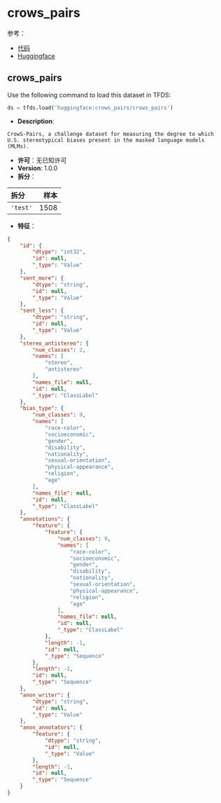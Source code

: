 # crows_pairs

参考：

- [代码](https://github.com/huggingface/datasets/blob/master/datasets/crows_pairs)
- [Huggingface](https://huggingface.co/datasets/crows_pairs)

## crows_pairs

Use the following command to load this dataset in TFDS:

```python
ds = tfds.load('huggingface:crows_pairs/crows_pairs')
```

- **Description**:

```
CrowS-Pairs, a challenge dataset for measuring the degree to which U.S. stereotypical biases present in the masked language models (MLMs).
```

- **许可**：无已知许可
- **Version**: 1.0.0
- **拆分**：

拆分 | 样本
:-- | --:
`'test'` | 1508

- **特征**：

```json
{
    "id": {
        "dtype": "int32",
        "id": null,
        "_type": "Value"
    },
    "sent_more": {
        "dtype": "string",
        "id": null,
        "_type": "Value"
    },
    "sent_less": {
        "dtype": "string",
        "id": null,
        "_type": "Value"
    },
    "stereo_antistereo": {
        "num_classes": 2,
        "names": [
            "stereo",
            "antistereo"
        ],
        "names_file": null,
        "id": null,
        "_type": "ClassLabel"
    },
    "bias_type": {
        "num_classes": 9,
        "names": [
            "race-color",
            "socioeconomic",
            "gender",
            "disability",
            "nationality",
            "sexual-orientation",
            "physical-appearance",
            "religion",
            "age"
        ],
        "names_file": null,
        "id": null,
        "_type": "ClassLabel"
    },
    "annotations": {
        "feature": {
            "feature": {
                "num_classes": 9,
                "names": [
                    "race-color",
                    "socioeconomic",
                    "gender",
                    "disability",
                    "nationality",
                    "sexual-orientation",
                    "physical-appearance",
                    "religion",
                    "age"
                ],
                "names_file": null,
                "id": null,
                "_type": "ClassLabel"
            },
            "length": -1,
            "id": null,
            "_type": "Sequence"
        },
        "length": -1,
        "id": null,
        "_type": "Sequence"
    },
    "anon_writer": {
        "dtype": "string",
        "id": null,
        "_type": "Value"
    },
    "anon_annotators": {
        "feature": {
            "dtype": "string",
            "id": null,
            "_type": "Value"
        },
        "length": -1,
        "id": null,
        "_type": "Sequence"
    }
}
```
